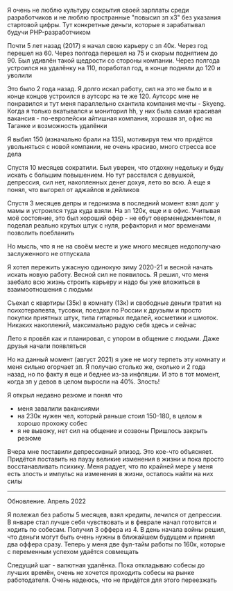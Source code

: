 Я очень не люблю культуру сокрытия своей зарплаты среди разработчиков и не люблю пространные "повысил зп x3" без указания стартовой цифры. Тут конкретные деньги, которые я зарабатывал будучи PHP-разработчиком

Почти 5 лет назад (2017) я начал свою карьеру с зп 40к. Через год перешел на 60. Через полгода перешел на 75 и скорым поднятием до 90. Был удивлён такой щедрости со стороны компании. Через полгода устроился на удалёнку на 110, поработал год, в конце подняли до 120 и уволили

Это было 2 года назад. Я долго искал работу, сил на это не было и в конце концов устроился в аутсорс на те же 120. Аутсорс мне не понравился и тут меня параллельно схантила компания мечты - Skyeng. Когда я только вкатывался и мониторил hh, у них была самая красивая вакансия - по-европейски айтишная компания, хорошая зп, офис на Таганке и возможность удалёнки

Я выбил 150 (изначально брали на 135), мотивируя тем что придётся увольняться с новой компании, не очень красиво, много стресса все дела

Спустя 10 месяцев сократили. Был уверен, что отдохну недельку и буду искать с большим повышением. Но тут расстался с девушкой, депрессия, сил нет, накопленных денег дохуя, лето во всю. А еще я понял, что выгорел от аджайлов и дейликов

Спустя 3 месяцев депры и гедонизма в последний момент взял долг у мамы и устроился туда куда взяли. На зп 120к, еще и в офис. Учитывая моё состояние, это был хороший офер - не ебут оверменеджментом, я поделал реально крутых штук с нуля, рефакторил и мог временами позволить поебланить

Но мысль, что я не на своём месте и уже много месяцев недополучаю заслуженного не отпускала

Я хотел пережить ужасную одинокую зиму 2020-21 и весной начать искать новую работу. Весной сил не появилось. Я решил, что меня заебало всю жизнь строить карьеру и надо бы уже вложиться в взаимоотношения с людьми

Съехал с квартиры (35к) в комнату (13к) и свободные деньги тратил на психотерапевта, тусовки, поездки по России к друзьям и просто покупки приятных штук, типа гитарных педалей, косметики и шмоток. Никаких накоплений, максимально радую себя здесь и сейчас

Лето я провёл как и планировал, с упором в общение с людьми. Даже друзья начали появляться

Но на данный момент (август 2021) я уже не могу терпеть эту комнату и меня сильно огорчает зп. Я получаю столько же, сколько и 2 года назад, но по факту я еще и беднее из-за инфляции. И это в тот момент, когда зп у девов в целом выросли на 40%. Злость!

Я открыл недавно резюме и понял что
- меня завалили вакансиями
- на 230к нужен чел, который раньше стоил 150-180, в целом я хорошо прохожу собес
- я не вывожу, нет сил на общение и созвоны
Пришлось закрыть резюме

Вчера мне поставили депрессивный эпизод. Это кое-что объясняет. Придётся поставить на паузу великие изменения в жизни и пока просто восстанавливать психику. Меня радует, что по крайней мере у меня есть злость и импульс на изменения в жизни, осталось найти на них силы

- - -

Обновление. Апрель 2022

Я полежал без работы 5 месяцев, взял кредиты, лечился от депрессии. В январе стал лучше себя чувствовать и в феврале начал готовится и ходить по собесам. Получил 3 оффера из 4. В день начала войны решил, что деньги могут быть очень нужны в ближайшем будущем и принял два оффера сразу. Теперь у меня две фул-тайм работы по 160к, которые с переменным успехом удаётся совмещать

Следущий шаг - валютная удалёнка. Пока откладываю собесы до лучших времён, очень не хочется проходить собесы на рынке работодателя. Очень надеюсь, что не придётся для этого переезжать
